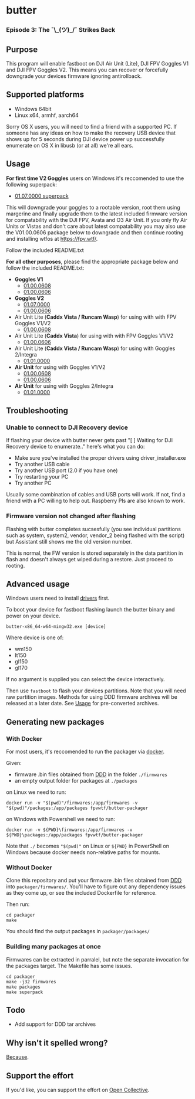 # butter
### Episode 3: The ¯\\\_(ツ)_/¯ Strikes Back

## Purpose
This program will enable fastboot on DJI Air Unit (Lite), DJI FPV Goggles V1 and DJI FPV Goggles V2. This means you can recover or forcefully downgrade your devices firmware ignoring antirollback.

## Supported platforms
- Windows 64bit
- Linux x64, armhf, aarch64

Sorry OS X users, you will need to find a friend with a supported PC. If someone has any ideas on how to make the recovery USB device that shows up for 5 seconds during DJI device power up successfully enumerate on OS X in libusb (or at all) we're all ears.

## Usage
**For first time V2 Goggles** users on Windows it's reccomended to use the following superpack:
- [01.07.0000 superpack](https://bin.fpv.tools/butter/packages/gl170_01.07.0000_superpack.zip)

This will downgrade your goggles to a rootable version, root them using margerine and finally upgrade them to the latest included firmware version for compatability with the DJI FPV, Avata and O3 Air Unit. 
If you only fly Air Units or Vistas and don't care about latest compatability you may also use the V01.00.0606 package below to downgrade and then continue rooting and installing wtfos at https://fpv.wtf/.

Follow the included README.txt

**For all other purposes**, please find the appropriate package below and follow the included README.txt:
- **Goggles V1**
  - [01.00.0608](https://bin.fpv.tools/butter/packages/gl150_01.00.0608_recovery.zip)
  - [01.00.0606](https://bin.fpv.tools/butter/packages/gl150_01.00.0606_recovery.zip)
- **Goggles V2**
  - [01.07.0000](https://bin.fpv.tools/butter/packages/gl170_01.07.0000_recovery.zip)
  - [01.00.0606](https://bin.fpv.tools/butter/packages/gp150_01.00.0606_recovery.zip)
- Air Unit Lite (**Caddx Vista / Runcam Wasp**) for using with with FPV Goggles V1/V2
  - [01.00.0608](https://bin.fpv.tools/butter/packages/lt150_01.00.0608_recovery.zip)
- Air Unit Lite (**Caddx Vista**) for using with with FPV Goggles V1/V2
  - [01.00.0606](https://bin.fpv.tools/butter/packages/lt150_01.00.0606_recovery.zip)
- Air Unit Lite (**Caddx Vista / Runcam Wasp**) for using with Goggles 2/Integra
  - [01.01.0000](https://bin.fpv.tools/butter/packages/lt150_01.01.0000_recovery.zip)
- **Air Unit** for using with Goggles V1/V2
  - [01.00.0608](https://bin.fpv.tools/butter/packages/wm150_01.00.0608_recovery.zip)
  - [01.00.0606](https://bin.fpv.tools/butter/packages/wm150_01.00.0606_recovery.zip)
- **Air Unit** for using with Goggles 2/Integra
  - [01.01.0000](https://bin.fpv.tools/butter/packages/wm150_01.01.0000_recovery.zip)

## Troubleshooting

### Unable to connect to DJI Recovery device

If flashing your device with butter never gets past "[ ] Waiting for DJI Recovery device to enumerate.." here's what you can do:
- Make sure you've installed the proper drivers using driver_installer.exe
- Try another USB cable
- Try another USB port (2.0 if you have one) 
- Try restarting your PC
- Try another PC

Usually some combination of cables and USB ports will work. If not, find a friend with a PC willing to help out. Raspberry PIs are also known to work. 

### Firmware version not changed after flashing

Flashing with butter completes sucsesfully (you see individual partitions such as system, system2, vendor, vendor_2 being flashed with the script) but Assistant still shows me the old version number.

This is normal, the FW version is stored separately in the data partition in flash and doesn't always get wiped during a restore. Just proceed to rooting.

## Advanced usage

Windows users need to install [drivers](https://github.com/fpv-wtf/driver-installer/releases) first.

To boot your device for fastboot flashing launch the butter binary and power on your device.

```
butter-x86_64-w64-mingw32.exe [device]
```
Where device is one of:
- wm150
- lt150
- gl150
- gl170

If no argument is supplied you can select the device interactively.

Then use `fastboot` to flash your devices partitions. Note that you will need raw partition images. Methods for using DDD firmware archives will be released at a later date. See [Usage](#Usage) for pre-converted archives.

## Generating new packages

### With Docker

For most users, it's reccomended to run the packager via [docker](https://www.docker.com/products/docker-desktop/).

Given:

- firmware .bin files obtained from [DDD](https://www.dankdronedownloader.com/DDD2/app/) in the folder `./firmwares`
- an empty output folder for packages at `./packages`

on Linux we need to run:
```
docker run -v "$(pwd)"/firmwares:/app/firmwares -v "$(pwd)"/packages:/app/packages fpvwtf/butter-packager
```
on Windows with Powershell we need to run:
```
docker run -v ${PWD}\firmwares:/app/firmwares -v ${PWD}\packages:/app/packages fpvwtf/butter-packager
```

Note that `./` becomes `"$(pwd)"` on Linux or `${PWD}` in PowerShell on Windows because docker needs non-relative paths for mounts.

### Without Docker

Clone this repository and put your firmware .bin files obtained from [DDD](https://www.dankdronedownloader.com/DDD2/app/) into `packager/firmwares/`. You'll have to figure out any dependency issues as they come up, or see the included Dockerfile for reference.

Then run:
```
cd packager
make
```
You should find the output packages in `packager/packages/`

### Building many packages at once
Firmwares can be extracted in parralel, but note the separate invocation for the packages target. The Makefile has some issues.
```
cd packager
make -j32 firmwares
make packages
make superpack
```

## Todo
- Add support for DDD tar archives

## Why isn't it spelled wrong?
[Because](https://www.youtube.com/watch?v=3ds0vWfoTwU).

## Support the effort
If you'd like, you can support the effort on [Open Collective](https://opencollective.com/fpv-wtf/donate?amount=10).
